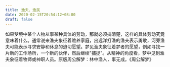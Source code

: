 ```yaml
---
title: 渔夫、渔民
date: 2020-02-15T20:54:12+08:00
draft: false
---
```


如果梦境中某个人物从事某种具体的劳动，那就必须搞清楚，这样的具体劳动究竟意味着什么。通常说来渔夫象征着赡养家庭，出远洋打渔的渔夫表示勇敢，河旁渔夫可能表示寻求安静和休息的迫切愿望。梦见渔夫象征着梦者的愿望，例如寻找一片新的工作场所，一个新的伙伴，然后继续"捕捉"。从精神的角度看，梦中见到渔夫象征着牧师或神职人员。原版周公解梦：林中渔人，事无成。《周公解梦》